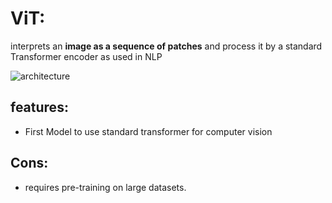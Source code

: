 # ViT:

interprets an **image as a sequence of patches** and process it by a standard Transformer encoder as used in NLP

![architecture](/vit_architecture.png)

## features:
* First Model to use standard transformer for computer vision

## Cons:
* requires pre-training on large datasets.